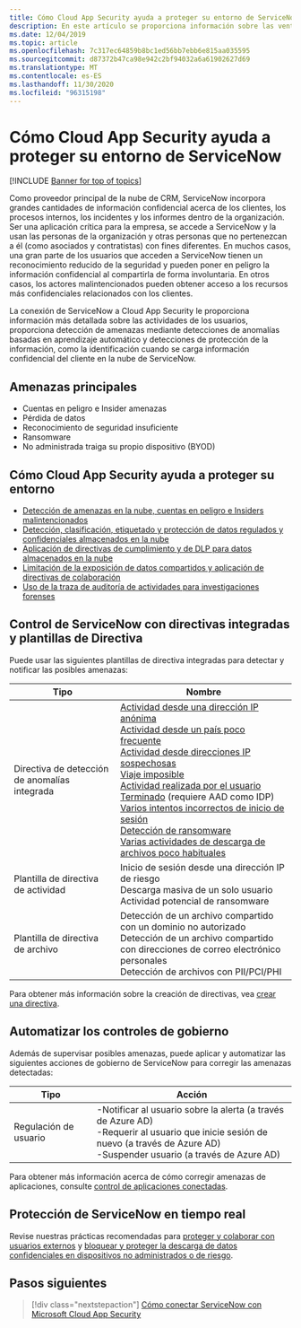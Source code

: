 ```yaml
---
title: Cómo Cloud App Security ayuda a proteger su entorno de ServiceNow
description: En este artículo se proporciona información sobre las ventajas de conectar la aplicación de ServiceNow a Cloud App Security mediante el conector de API para la visibilidad y el control del uso.
ms.date: 12/04/2019
ms.topic: article
ms.openlocfilehash: 7c317ec64859b8bc1ed56bb7ebb6e815aa035595
ms.sourcegitcommit: d87372b47ca98e942c2bf94032a6a61902627d69
ms.translationtype: MT
ms.contentlocale: es-ES
ms.lasthandoff: 11/30/2020
ms.locfileid: "96315198"
---
```

# <a name="how-cloud-app-security-helps-protect-your-servicenow-environment"></a>Cómo Cloud App Security ayuda a proteger su entorno de ServiceNow

[!INCLUDE [Banner for top of topics](includes/banner.md)]

Como proveedor principal de la nube de CRM, ServiceNow incorpora grandes cantidades de información confidencial acerca de los clientes, los procesos internos, los incidentes y los informes dentro de la organización. Ser una aplicación crítica para la empresa, se accede a ServiceNow y la usan las personas de la organización y otras personas que no pertenezcan a él (como asociados y contratistas) con fines diferentes. En muchos casos, una gran parte de los usuarios que acceden a ServiceNow tienen un reconocimiento reducido de la seguridad y pueden poner en peligro la información confidencial al compartirla de forma involuntaria. En otros casos, los actores malintencionados pueden obtener acceso a los recursos más confidenciales relacionados con los clientes.

La conexión de ServiceNow a Cloud App Security le proporciona información más detallada sobre las actividades de los usuarios, proporciona detección de amenazas mediante detecciones de anomalías basadas en aprendizaje automático y detecciones de protección de la información, como la identificación cuando se carga información confidencial del cliente en la nube de ServiceNow.

## <a name="main-threats"></a>Amenazas principales

- Cuentas en peligro e Insider amenazas
- Pérdida de datos
- Reconocimiento de seguridad insuficiente
- Ransomware
- No administrada traiga su propio dispositivo (BYOD)

## <a name="how-cloud-app-security-helps-to-protect-your-environment"></a>Cómo Cloud App Security ayuda a proteger su entorno

- [Detección de amenazas en la nube, cuentas en peligro e Insiders malintencionados](best-practices.md#detect-cloud-threats-compromised-accounts-malicious-insiders-and-ransomware)
- [Detección, clasificación, etiquetado y protección de datos regulados y confidenciales almacenados en la nube](best-practices.md#discover-classify-label-and-protect-regulated-and-sensitive-data-stored-in-the-cloud)
- [Aplicación de directivas de cumplimiento y de DLP para datos almacenados en la nube](best-practices.md#enforce-dlp-and-compliance-policies-for-data-stored-in-the-cloud)
- [Limitación de la exposición de datos compartidos y aplicación de directivas de colaboración](best-practices.md#limit-exposure-of-shared-data-and-enforce-collaboration-policies)
- [Uso de la traza de auditoría de actividades para investigaciones forenses](best-practices.md#use-the-audit-trail-of-activities-for-forensic-investigations)

## <a name="control-servicenow-with-built-in-policies-and-policy-templates"></a>Control de ServiceNow con directivas integradas y plantillas de Directiva

Puede usar las siguientes plantillas de directiva integradas para detectar y notificar las posibles amenazas:

| Tipo | Nombre |
| ---- | ---- |
| Directiva de detección de anomalías integrada | [Actividad desde una dirección IP anónima](anomaly-detection-policy.md#activity-from-anonymous-ip-addresses)<br />[Actividad desde un país poco frecuente](anomaly-detection-policy.md#activity-from-infrequent-country)<br />[Actividad desde direcciones IP sospechosas](anomaly-detection-policy.md#activity-from-suspicious-ip-addresses)<br />[Viaje imposible](anomaly-detection-policy.md#impossible-travel)<br />[Actividad realizada por el usuario Terminado](anomaly-detection-policy.md#activity-performed-by-terminated-user) (requiere AAD como IDP)<br />[Varios intentos incorrectos de inicio de sesión](anomaly-detection-policy.md#multiple-failed-login-attempts)<br />[Detección de ransomware](anomaly-detection-policy.md#ransomware-activity)<br />[Varias actividades de descarga de archivos poco habituales](anomaly-detection-policy.md#unusual-activities-by-user) |
| Plantilla de directiva de actividad | Inicio de sesión desde una dirección IP de riesgo<br />Descarga masiva de un solo usuario<br />Actividad potencial de ransomware |
| Plantilla de directiva de archivo | Detección de un archivo compartido con un dominio no autorizado<br />Detección de un archivo compartido con direcciones de correo electrónico personales<br />Detección de archivos con PII/PCI/PHI |

Para obtener más información sobre la creación de directivas, vea [crear una directiva](control-cloud-apps-with-policies.md#create-a-policy).

## <a name="automate-governance-controls"></a>Automatizar los controles de gobierno

Además de supervisar posibles amenazas, puede aplicar y automatizar las siguientes acciones de gobierno de ServiceNow para corregir las amenazas detectadas:

| Tipo | Acción |
| ---- | ---- |
| Regulación de usuario | -Notificar al usuario sobre la alerta (a través de Azure AD)<br />-Requerir al usuario que inicie sesión de nuevo (a través de Azure AD)<br />-Suspender usuario (a través de Azure AD) |

Para obtener más información acerca de cómo corregir amenazas de aplicaciones, consulte [control de aplicaciones conectadas](governance-actions.md).

## <a name="protect-servicenow-in-real-time"></a>Protección de ServiceNow en tiempo real

Revise nuestras prácticas recomendadas para [proteger y colaborar con usuarios externos](best-practices.md#secure-collaboration-with-external-users-by-enforcing-real-time-session-controls) y [bloquear y proteger la descarga de datos confidenciales en dispositivos no administrados o de riesgo](best-practices.md#block-and-protect-download-of-sensitive-data-to-unmanaged-or-risky-devices).

## <a name="next-steps"></a>Pasos siguientes

> [!div class="nextstepaction"]
> [Cómo conectar ServiceNow con Microsoft Cloud App Security](connect-servicenow-to-microsoft-cloud-app-security.md)

